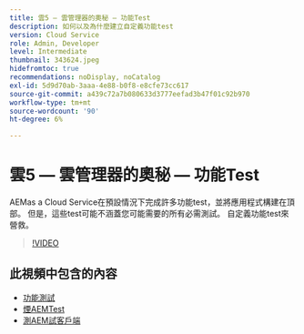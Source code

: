 ```yaml
---
title: 雲5 — 雲管理器的奧秘 — 功能Test
description: 如何以及為什麼建立自定義功能test
version: Cloud Service
role: Admin, Developer
level: Intermediate
thumbnail: 343624.jpeg
hidefromtoc: true
recommendations: noDisplay, noCatalog
exl-id: 5d9d70ab-3aaa-4e88-b0f8-e8cfe73cc617
source-git-commit: a439c72a7b080633d3777eefad3b47f01c92b970
workflow-type: tm+mt
source-wordcount: '90'
ht-degree: 6%

---
```


# 雲5 — 雲管理器的奧秘 — 功能Test

AEMas a Cloud Service在預設情況下完成許多功能test，並將應用程式構建在頂部。 但是，這些test可能不涵蓋您可能需要的所有必需測試。 自定義功能test來營救。

>[!VIDEO](https://video.tv.adobe.com/v/343624?quality=12&learn=on)

## 此視頻中包含的內容

+ [功能測試](https://experienceleague.adobe.com/docs/experience-manager-cloud-service/content/implementing/using-cloud-manager/test-results/functional-testing.html)
+ [煙AEMTest](https://github.com/adobe/aem-test-samples/)
+ [測AEM試客戶端](https://github.com/adobe/aem-testing-clients/)
